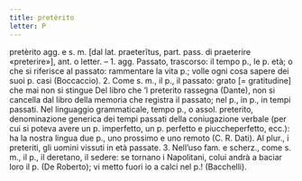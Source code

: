 ```yaml
---
title: pretèrito
letter: P
---
```

pretèrito agg. e s. m. [dal lat. praeterĭtus, part. pass. di praeterire «preterire»], ant. o letter. – 1. agg. Passato, trascorso: il tempo p., le p. età; o che si riferisce al passato: rammentare la vita p.; volle ogni cosa sapere dei suoi p. casi (Boccaccio). 2. Come s. m., il p., il passato: grato [= gratitudine] che mai non si stingue Del libro che ’l preterito rassegna (Dante), non si cancella dal libro della memoria che registra il passato; nel p., in p., in tempi passati. Nel linguaggio grammaticale, tempo p., o assol. preterito, denominazione generica dei tempi passati della coniugazione verbale (per cui si poteva avere un p. imperfetto, un p. perfetto e piuccheperfetto, ecc.): ha la nostra lingua due p., uno prossimo e uno remoto (C. R. Dati). Al plur., i preteriti, gli uomini vissuti in età passate. 3. Nell’uso fam. e scherz., come s. m., il p., il deretano, il sedere: se tornano i Napolitani, colui andrà a baciar loro il p. (De Roberto); vi metto fuori io a calci nel p.! (Bacchelli).